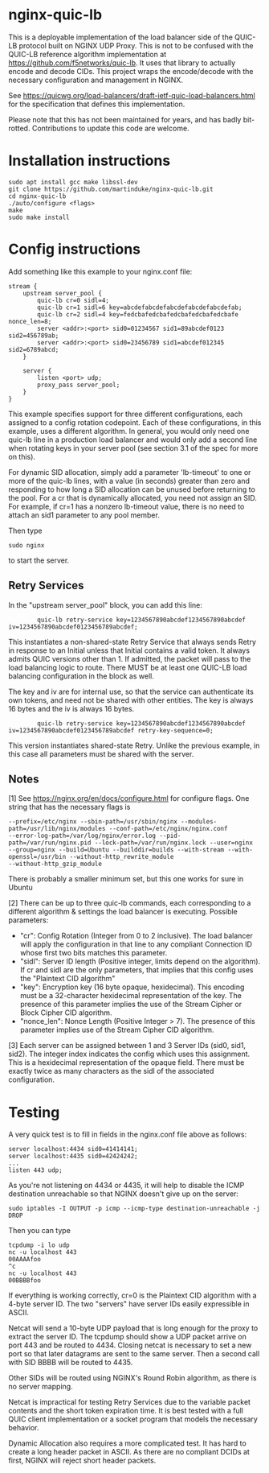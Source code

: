 # nginx-quic-lb
This is a deployable implementation of the load balancer side of the QUIC-LB protocol built on NGINX UDP Proxy. This is not to be confused with the QUIC-LB reference algorithm implementation at https://github.com/f5networks/quic-lb. It uses that library to actually encode and decode CIDs. This project wraps the encode/decode with the necessary configuration and management in NGINX.

See https://quicwg.org/load-balancers/draft-ietf-quic-load-balancers.html for the specification that defines this implementation.

Please note that this has not been maintained for years, and has badly bit-rotted. Contributions to update this code are welcome.

# Installation instructions

```
sudo apt install gcc make libssl-dev
git clone https://github.com/martinduke/nginx-quic-lb.git
cd nginx-quic-lb
./auto/configure <flags>
make
sudo make install
```

# Config instructions
Add something like this example to your nginx.conf file:

```
stream {
    upstream server_pool {
        quic-lb cr=0 sidl=4;
        quic-lb cr=1 sidl=6 key=abcdefabcdefabcdefabcdefabcdefab; 
        quic-lb cr=2 sidl=4 key=fedcbafedcbafedcbafedcbafedcbafe nonce_len=8;
        server <addr>:<port> sid0=01234567 sid1=89abcdef0123 sid2=456789ab;
        server <addr>:<port> sid0=23456789 sid1=abcdef012345 sid2=6789abcd;
    }
 
    server {
        listen <port> udp;
        proxy_pass server_pool;
    }
}
```

This example specifies support for three different configurations, each assigned to a config rotation codepoint. Each of these configurations, in this example, uses a different algorithm. In general, you would only need one quic-lb line in a production load balancer and would only add a second line when rotating keys in your server pool (see section 3.1 of the spec for more on this).

For dynamic SID allocation, simply add a parameter 'lb-timeout' to one or more
of the quic-lb lines, with a value (in seconds) greater than zero and responding
to how long a SID allocation can be unused before returning to the pool. For a
cr that is dynamically allocated, you need not assign an SID. For example, if
cr=1 has a nonzero lb-timeout value, there is no need to attach an sid1
parameter to any pool member.

Then type

```
sudo nginx
```

to start the server.

## Retry Services

In the "upstream server_pool" block, you can add this line:

```
        quic-lb retry-service key=1234567890abcdef1234567890abcdef iv=1234567890abcdef0123456789abcdef;
```

This instantiates a non-shared-state Retry Service that always sends Retry in
response to an Initial unless that Initial contains a valid token. It always
admits QUIC versions other than 1. If admitted, the packet will pass to the
load balancing logic to route. There MUST be at least one QUIC-LB load
balancing configuration in the block as well.

The key and iv are for internal use, so that the service can authenticate its
own tokens, and need not be shared with other entities. The key is always
16 bytes and the iv is always 16 bytes.

```
        quic-lb retry-service key=1234567890abcdef1234567890abcdef iv=1234567890abcdef0123456789abcdef retry-key-sequence=0;
```

This version instantiates shared-state Retry. Unlike the previous example, in
this case all parameters must be shared with the server.

## Notes
[1] See https://nginx.org/en/docs/configure.html for configure flags. One string that has the necessary flags is

```
--prefix=/etc/nginx --sbin-path=/usr/sbin/nginx --modules-path=/usr/lib/nginx/modules --conf-path=/etc/nginx/nginx.conf
--error-log-path=/var/log/nginx/error.log --pid-path=/var/run/nginx.pid --lock-path=/var/run/nginx.lock --user=nginx
--group=nginx --build=Ubuntu --builddir=builds --with-stream --with-openssl=/usr/bin --without-http_rewrite_module
--without-http_gzip_module
```
There is probably a smaller minimum set, but this one works for sure in Ubuntu

[2] There can be up to three quic-lb commands, each corresponding to a different algorithm & settings the load balancer is executing. Possible parameters:
* "cr": Config Rotation (Integer from 0 to 2 inclusive). The load balancer will apply the configuration in that line to any compliant Connection ID whose first two bits matches this parameter.
* "sidl": Server ID length (Positive integer, limits depend on the algorithm). If cr and sidl are the only parameters, that implies that this config uses the "Plaintext CID algorithm"
* "key": Encryption key (16 byte opaque, hexidecimal). This encoding must be a 32-character hexidecimal representation of the key. The presence of this parameter implies the use of the Stream Cipher or Block Cipher CID algorithm.
* "nonce_len": Nonce Length (Positive Integer > 7). The presence of this parameter implies use of the Stream Cipher CID algorithm.

[3] Each server can be assigned between 1 and 3 Server IDs (sid0, sid1, sid2). The integer index indicates the config which uses this assignment. This is a hexidecimal representation of the opaque field. There must be exactly twice as many characters as the sidl of the associated configuration.

# Testing

A very quick test is to fill in fields in the nginx.conf file above as follows:

```
server localhost:4434 sid0=41414141;
server localhost:4435 sid0=42424242;
...
listen 443 udp;
```

As you're not listening on 4434 or 4435, it will help to disable the ICMP destination unreachable so that NGINX doesn't give up on the server:
```
sudo iptables -I OUTPUT -p icmp --icmp-type destination-unreachable -j DROP
```

Then you can type

```
tcpdump -i lo udp
nc -u localhost 443
00AAAAfoo
^c
nc -u localhost 443
00BBBBfoo
```

If everything is working correctly, cr=0 is the Plaintext CID algorithm with a 4-byte server ID. The two "servers" have server IDs easily expressible in ASCII.

Netcat will send a 10-byte UDP payload that is long enough for the proxy to extract the server ID. The tcpdump should show a UDP packet arrive on port 443 and be routed to 4434.
Closing netcat is necessary to set a new port so that later datagrams are sent to the same server.
Then a second call with SID BBBB will be routed to 4435.

Other SIDs will be routed using NGINX's Round Robin algorithm, as there is no server mapping.

Netcat is impractical for testing Retry Services due to the variable packet
contents and the short token expiration time. It is best tested with a full
QUIC client implementation or a socket program that models the necessary
behavior.

Dynamic Allocation also requires a more complicated test. It has hard to create
a long header packet in ASCII. As there are no compliant DCIDs at first, NGINX
will reject short header packets.
